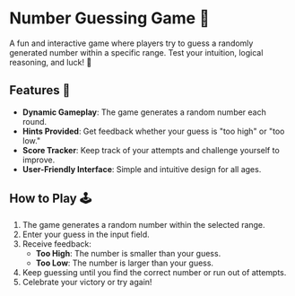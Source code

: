 # Number Guessing Game 🎯

A fun and interactive game where players try to guess a randomly generated number within a specific range. Test your intuition, logical reasoning, and luck! 🌟

## Features 🚀
- **Dynamic Gameplay**: The game generates a random number each round.
- **Hints Provided**: Get feedback whether your guess is "too high" or "too low."
- **Score Tracker**: Keep track of your attempts and challenge yourself to improve.
- **User-Friendly Interface**: Simple and intuitive design for all ages.

## How to Play 🕹️
1. The game generates a random number within the selected range.
2. Enter your guess in the input field.
3. Receive feedback:
   - **Too High**: The number is smaller than your guess.
   - **Too Low**: The number is larger than your guess.
4. Keep guessing until you find the correct number or run out of attempts.
5. Celebrate your victory or try again!
